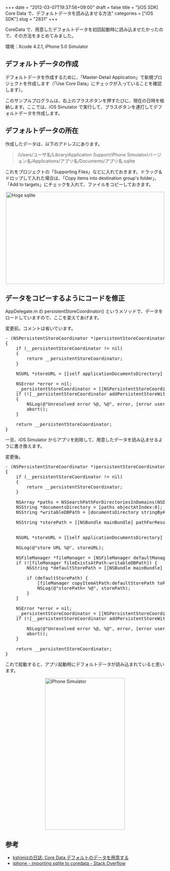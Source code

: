 +++
date = "2012-03-07T19:37:56+09:00"
draft = false
title = "[iOS SDK] Core Data で、デフォルトデータを読み込ませる方法"
categories = ["iOS SDK"]
slug = "2831"
+++

CoreData で、用意したデフォルトデータを初回起動時に読み込ませたかったので、その方法をまとめてみました。

環境：Xcode 4.2.1, iPhone 5.0 Simulator

<h2>デフォルトデータの作成</h2>

デフォルトデータを作成するために、「Master-Detail Application」で新規プロジェクトを作成します（「Use Core Data」にチェックが入っていることを確認します）。

このサンプルプログラムは、右上のプラスボタンを押すたびに、現在の日時を格納します。ここでは、iOS Simulator で実行して、プラスボタンを連打してデフォルトデータを作成します。

<h2>デフォルトデータの所在</h2>

作成したデータは、以下のアドレスにあります。

<blockquote>/Users/ユーザ名/Library/Application Support/iPhone Simulator/バージョン名/Applications/アプリ名/Documents/アプリ名.sqlite</blockquote>

これをプロジェクトの「Supporting Files」などに入れておきます。ドラッグ＆ドロップして入れた場合は、「Copy items into destination group's folder」、「Add to targets」にチェックを入れて、ファイルをコピーしておきます。

<img style="display:block; margin-left:auto; margin-right:auto;" src="/images/2012/03/Hoge_sqlite.png" alt="Hoge sqlite" title="Hoge_sqlite.png" border="0" width="500" height="291" />

<h2>データをコピーするようにコードを修正</h2>

AppDelegate.m の persistentStoreCoordinator() というメソッドで、データをロードしていますので、ここを変えてあげます。

変更前。コメントは省いています。

<pre class="prettyprint">
- (NSPersistentStoreCoordinator *)persistentStoreCoordinator
{
    if (__persistentStoreCoordinator != nil)
    {
        return __persistentStoreCoordinator;
    }
    
    NSURL *storeURL = [[self applicationDocumentsDirectory] URLByAppendingPathComponent:@&quot;Hoge.sqlite&quot;];
    
    NSError *error = nil;
    __persistentStoreCoordinator = [[NSPersistentStoreCoordinator alloc] initWithManagedObjectModel:[self managedObjectModel]];
    if (![__persistentStoreCoordinator addPersistentStoreWithType:NSSQLiteStoreType configuration:nil URL:storeURL options:nil error:&amp;error])
    {
        NSLog(@&quot;Unresolved error %@, %@&quot;, error, [error userInfo]);
        abort();
    }    
    
    return __persistentStoreCoordinator;
}
</pre>

一旦、iOS Simulator からアプリを削除して、用意したデータを読み込ませるように書き換えます。

変更後。

<pre class="prettyprint">
- (NSPersistentStoreCoordinator *)persistentStoreCoordinator
{
    if (__persistentStoreCoordinator != nil)
    {
        return __persistentStoreCoordinator;
    }
        
    NSArray *paths = NSSearchPathForDirectoriesInDomains(NSDocumentDirectory, NSUserDomainMask, YES);
    NSString *documentsDirectory = [paths objectAtIndex:0];
    NSString *writableDBPath = [documentsDirectory stringByAppendingPathComponent:@&quot;Hoge.sqlite&quot;];
    
    NSString *storePath = [[NSBundle mainBundle] pathForResource:@&quot;Hoge&quot; ofType:@&quot;sqlite&quot;];
    
    
    NSURL *storeURL = [[self applicationDocumentsDirectory] URLByAppendingPathComponent:@&quot;Hoge.sqlite&quot;]; 
    
    NSLog(@&quot;store URL %@&quot;, storeURL);
    
    NSFileManager *fileManager = [NSFileManager defaultManager];
    if (![fileManager fileExistsAtPath:writableDBPath]) {
        NSString *defaultStorePath = [[NSBundle mainBundle] pathForResource:@&quot;Hoge&quot; ofType:@&quot;sqlite&quot;];
                
        if (defaultStorePath) {
            [fileManager copyItemAtPath:defaultStorePath toPath:writableDBPath error:NULL];
            NSLog(@&quot;storePath= %@&quot;, storePath);
        }
    }    
    
    NSError *error = nil;
    __persistentStoreCoordinator = [[NSPersistentStoreCoordinator alloc] initWithManagedObjectModel:[self managedObjectModel]];
    if (![__persistentStoreCoordinator addPersistentStoreWithType:NSSQLiteStoreType configuration:nil URL:storeURL options:nil error:&amp;error]) {
        
        NSLog(@&quot;Unresolved error %@, %@&quot;, error, [error userInfo]);
        abort();
    }    
    
    return __persistentStoreCoordinator;
}
</pre>

これで起動すると、アプリ起動時にデフォルトデータが読み込まれていると思います。

<img style="display:block; margin-left:auto; margin-right:auto;" src="/images/2012/03/iPhone-Simulator.png" alt="IPhone Simulator" title="iPhone Simulator.png" border="0" width="252" height="480" />

<h2>参考</h2>

<ul><li><a href="http://blog.prunus.jp/2010/06/core-data.html" target="_blank">kshimizの日誌: Core Data デフォルトのデータを用意する</a></li>
<li><a href="http://stackoverflow.com/questions/5002250/importing-sqlite-to-coredata" target="_blank">iphone - importing sqlite to coredata - Stack Overflow</a></li></ul>
